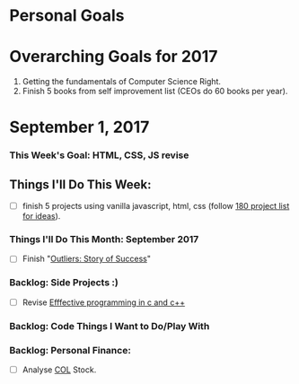 Personal Goals
==============
# Overarching Goals for 2017
1. Getting the fundamentals of Computer Science Right.
2. Finish 5 books from self improvement list (CEOs do 60 books per year).

# September 1, 2017

### This Week's Goal: HTML, CSS, JS revise

## Things I'll Do This Week:
- [ ] finish 5 projects using vanilla javascript, html, css (follow [180 project list for ideas](https://jenniferdewalt.com/)).

### Things I'll Do This Month: September 2017
- [ ] Finish "[Outliers: Story of Success](https://www.goodreads.com/book/show/3228917-outliers)"

### Backlog: Side Projects :)
- [ ] Revise [Efffective programming in c and c++](https://ocw.mit.edu/courses/electrical-engineering-and-computer-science/6-s096-effective-programming-in-c-and-c-january-iap-2014/lecture-notes/)

### Backlog: Code Things I Want to Do/Play With

### Backlog: Personal Finance:
- [ ] Analyse [COL](https://finance.yahoo.com/quote/COL?ltr=1) Stock.
